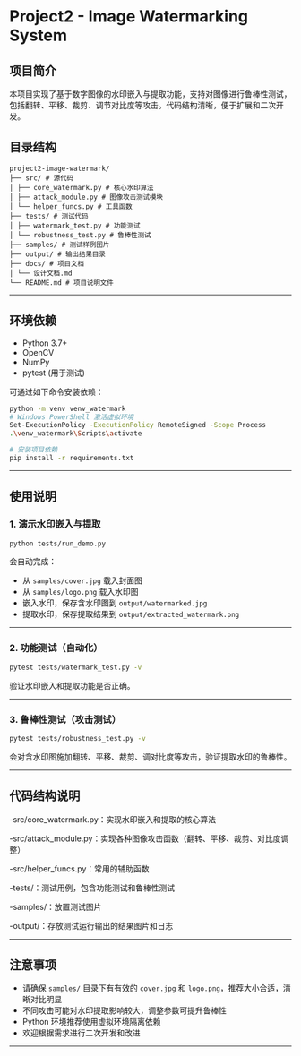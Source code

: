 # Project2 - Image Watermarking System

## 项目简介
本项目实现了基于数字图像的水印嵌入与提取功能，支持对图像进行鲁棒性测试，包括翻转、平移、裁剪、调节对比度等攻击。代码结构清晰，便于扩展和二次开发。


## 目录结构

```
project2-image-watermark/
├── src/ # 源代码
│ ├── core_watermark.py # 核心水印算法
│ ├── attack_module.py # 图像攻击测试模块
│ └── helper_funcs.py # 工具函数
├── tests/ # 测试代码
│ ├── watermark_test.py # 功能测试
│ └── robustness_test.py # 鲁棒性测试
├── samples/ # 测试样例图片
├── output/ # 输出结果目录
├── docs/ # 项目文档
│ └── 设计文档.md
└── README.md # 项目说明文件
```

---

## 环境依赖

- Python 3.7+
- OpenCV
- NumPy
- pytest (用于测试)

可通过如下命令安装依赖：
```bash
python -m venv venv_watermark
# Windows PowerShell 激活虚拟环境
Set-ExecutionPolicy -ExecutionPolicy RemoteSigned -Scope Process
.\venv_watermark\Scripts\activate

# 安装项目依赖
pip install -r requirements.txt
```

---

## 使用说明

### 1. 演示水印嵌入与提取

```bash
python tests/run_demo.py

```

会自动完成：

- 从 `samples/cover.jpg` 载入封面图  
- 从 `samples/logo.png` 载入水印图  
- 嵌入水印，保存含水印图到 `output/watermarked.jpg`  
- 提取水印，保存提取结果到 `output/extracted_watermark.png`  

---

### 2. 功能测试（自动化）

```bash
pytest tests/watermark_test.py -v
```

验证水印嵌入和提取功能是否正确。

---

### 3. 鲁棒性测试（攻击测试）

```bash
pytest tests/robustness_test.py -v
```

会对含水印图施加翻转、平移、裁剪、调对比度等攻击，验证提取水印的鲁棒性。

---

## 代码结构说明

-src/core_watermark.py：实现水印嵌入和提取的核心算法

-src/attack_module.py：实现各种图像攻击函数（翻转、平移、裁剪、对比度调整）

-src/helper_funcs.py：常用的辅助函数

-tests/：测试用例，包含功能测试和鲁棒性测试

-samples/：放置测试图片

-output/：存放测试运行输出的结果图片和日志

---

## 注意事项

- 请确保 `samples/` 目录下有有效的 `cover.jpg` 和 `logo.png`，推荐大小合适，清晰对比明显  
- 不同攻击可能对水印提取影响较大，调整参数可提升鲁棒性
- Python 环境推荐使用虚拟环境隔离依赖 
- 欢迎根据需求进行二次开发和改进  

---


